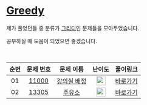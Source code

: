 # [Greedy](https://solved.ac/problems/tags/greedy)

제가 풀었던들 중 분류가 [그리디](https://solved.ac/problems/tags/greedy)인 문제들을 모아두었습니다.

공부하실 때 도움이 되었으면 좋겠습니다.

<br>

|순번|문제 번호|문제 이름|난이도|풀이링크|
|:--:|:-------:|:------:|:----:|:------:|
| 01 | [11000](https://www.acmicpc.net/problem/11000) | [강의실 배정](https://www.acmicpc.net/problem/11000) | [<img height='24px' src="https://d2gd6pc034wcta.cloudfront.net/tier/11.svg"/>](https://solved.ac/problems/level/11) | [바로가기](https://github.com/alirz-pixel/PS-Solve/blob/main/baekjoon/11000%20%EA%B0%95%EC%9D%98%EC%8B%A4%20%EB%B0%B0%EC%A0%95.cpp) |
| 02 | [13305](https://www.acmicpc.net/problem/13305) | [주유소](https://www.acmicpc.net/problem/13305) | [<img height='24px' src="https://d2gd6pc034wcta.cloudfront.net/tier/7.svg"/>](https://solved.ac/problems/level/7) | [바로가기](https://github.com/alirz-pixel/PS-Solve/blob/main/baekjoon/13305%20%EC%A3%BC%EC%9C%A0%EC%86%8C.cpp) |